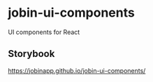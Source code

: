 # jobin-ui-components
UI components for React

## Storybook
https://jobinapp.github.io/jobin-ui-components/
